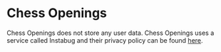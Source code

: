 # Chess Openings

Chess Openings does not store any user data. Chess Openings uses a service called Instabug and their privacy policy can be found [here](https://instabug.com/privacy).
